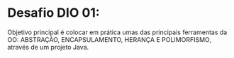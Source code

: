 <h1> Desafio DIO 01: </h1>
Objetivo principal é colocar em prática umas das principais ferramentas da OO: ABSTRAÇÃO, ENCAPSULAMENTO, HERANÇA E POLIMORFISMO, através de um projeto Java.
